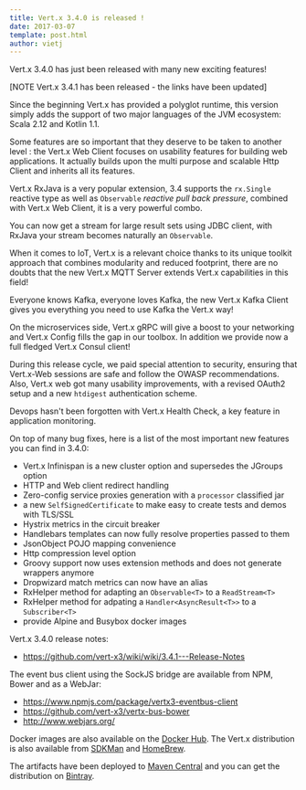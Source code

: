```yaml
---
title: Vert.x 3.4.0 is released !
date: 2017-03-07
template: post.html
author: vietj
---
```


Vert.x 3.4.0 has just been released with many new exciting features!

[NOTE Vert.x 3.4.1 has been released - the links have been updated]

Since the beginning Vert.x has provided a polyglot runtime, this version simply adds the support of two major languages
of the JVM ecosystem: Scala 2.12 and Kotlin 1.1.

Some features are so important that they deserve to be taken to another level : the Vert.x Web Client focuses on usability
features for building web applications. It actually builds upon the multi purpose and scalable Http Client and inherits
all its features.

Vert.x RxJava is a very popular extension, 3.4 supports the `rx.Single` reactive type as well as `Observable`
_reactive pull back pressure_, combined with Vert.x Web Client, it is a very powerful combo.

You can now get a stream for large result sets using JDBC client, with RxJava your stream becomes
naturally an `Observable`.

When it comes to IoT, Vert.x is a relevant choice thanks to its unique toolkit approach that combines
 modularity and reduced footprint, there are no doubts that the new Vert.x MQTT Server extends Vert.x capabilities
 in this field!

Everyone knows Kafka, everyone loves Kafka, the new Vert.x Kafka Client gives you everything you need to use Kafka
the Vert.x way!

On the microservices side, Vert.x gRPC will give a boost to your networking and Vert.x Config fills the gap
in our toolbox. In addition we provide now a full fledged Vert.x Consul client!

During this release cycle, we paid special attention to security, ensuring that Vert.x-Web sessions are safe and
follow the OWASP recommendations. Also, Vert.x web got many usability improvements, with a revised OAuth2 setup and a new ``htdigest`` authentication scheme.

Devops hasn't been forgotten with Vert.x Health Check, a key feature in application monitoring.

On top of many bug fixes, here is a list of the most important new features you can find in 3.4.0:

- Vert.x Infinispan is a new cluster option and supersedes the JGroups option
- HTTP and Web client redirect handling
- Zero-config service proxies generation with a `processor` classified jar
- a new `SelfSignedCertificate` to make easy to create tests and demos with TLS/SSL
- Hystrix metrics in the circuit breaker
- Handlebars templates can now fully resolve properties passed to them
- JsonObject POJO mapping convenience
- Http compression level option
- Groovy support now uses extension methods and does not generate wrappers anymore
- Dropwizard match metrics can now have an alias
- RxHelper method for adapting an `Observable<T>` to a `ReadStream<T>`
- RxHelper method for adpating a `Handler<AsyncResult<T>>` to a `Subscriber<T>`
- provide Alpine and Busybox docker images

Vert.x 3.4.0 release notes:

* https://github.com/vert-x3/wiki/wiki/3.4.1---Release-Notes

The event bus client using the SockJS bridge are available from NPM, Bower and as a WebJar:

* https://www.npmjs.com/package/vertx3-eventbus-client
* https://github.com/vert-x3/vertx-bus-bower
* http://www.webjars.org/

Docker images are also available on the [Docker Hub](https://hub.docker.com/u/vertx/). The Vert.x distribution is also available from [SDKMan](http://sdkman.io/index.html) and [HomeBrew](http://brew.sh/).

The artifacts have been deployed to [Maven Central](http://search.maven.org/#search%7Cga%7C1%7Cg%3A%22io.vertx%22%20AND%20v%3A%223.4.1%22) and you can get the distribution on [Bintray](https://bintray.com/vertx/downloads/distribution/3.4.1/view).

